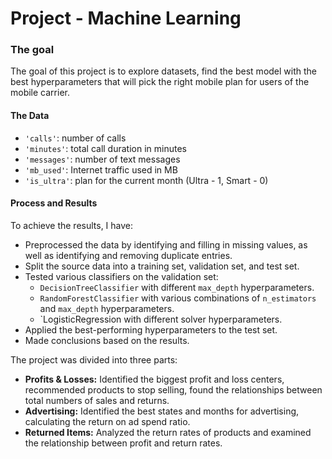 # Project - Machine Learning

### The goal

The goal of this project is to explore datasets, find the best model with the best hyperparameters that will pick the right mobile plan for users of the mobile carrier.

#### The Data

- `'сalls'`: number of calls
- `'minutes'`: total call duration in minutes
- `'messages'`: number of text messages
- `'mb_used'`: Internet traffic used in MB
- `'is_ultra'`: plan for the current month (Ultra - 1, Smart - 0)

#### Process and Results

To achieve the results, I have:

- Preprocessed the data by identifying and filling in missing values, as well as identifying and removing duplicate entries.
- Split the source data into a training set, validation set, and test set.
- Tested various classifiers on the validation set:
  - `DecisionTreeClassifier` with different `max_depth` hyperparameters.
  - `RandomForestClassifier` with various combinations of `n_estimators` and `max_depth` hyperparameters.
  - `LogisticRegression with different solver hyperparameters.
- Applied the best-performing hyperparameters to the test set.
- Made conclusions based on the results.

The project was divided into three parts:
- **Profits & Losses:** Identified the biggest profit and loss centers, recommended products to stop selling, found the relationships between total numbers of sales and returns.
- **Advertising:** Identified the best states and months for advertising, calculating the return on ad spend ratio.
- **Returned Items:** Analyzed the return rates of products and examined the relationship between profit and return rates.
